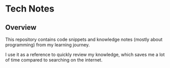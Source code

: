 # Tech Notes

## Overview

This repository contains code snippets and knowledge notes (mostly about programming) from my learning journey.

I use it as a reference to quickly review my knowledge, which saves me a lot of time compared to searching on the internet.